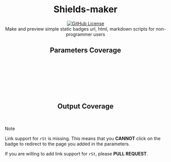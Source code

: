 <div align="middle"><h1>Shields-maker</h1></div>
<div align="middle"><a href="https://github.com/DilemmaGX/shields-maker/blob/main/LICENSE"><img alt="GitHub License"src="https://custom-icon-badges.demolab.com/badge/License-GPL--3.0-orange.svg?logo=law&style=flat-square"></a></div>
<div align="middle"><i></i>Make and preview simple static badges url, html, markdown scripts for non-programmer users</i></div>

<div align="middle"><h2>Parameters Coverage<h2>

<p><img src="https://custom-icon-badges.demolab.com/badge/badeContent-Supported-mediumseagreen?style=flat-square" alt="">
<img src="https://custom-icon-badges.demolab.com/badge/style-Supported-mediumseagreen?style=flat-square" alt="">
<img src="https://custom-icon-badges.demolab.com/badge/logo-Supported-mediumseagreen?style=flat-square" alt="">
<img src="https://custom-icon-badges.demolab.com/badge/logoColor-Supported-mediumseagreen?style=flat-square" alt="">
<img src="https://custom-icon-badges.demolab.com/badge/color-Supported-mediumseagreen?style=flat-square" alt=""></p>
<p><img src="https://custom-icon-badges.demolab.com/badge/link-Partly_Supported-orange?style=flat-square" alt=""></p>
<p><img src="https://custom-icon-badges.demolab.com/badge/label-Unsupported-ff0000?style=flat-square" alt="">
<img src="https://custom-icon-badges.demolab.com/badge/labelColor-Unsupported-ff0000?style=flat-square" alt="">
<img src="https://custom-icon-badges.demolab.com/badge/cacheSeconds-Unsupported-ff0000?style=flat-square" alt=""></p></div>

<div align="middle"><h2>Output Coverage</h2>

<p><img src="https://custom-icon-badges.demolab.com/badge/URL-Supported-mediumseagreen?style=flat-square" alt="">
<img src="https://custom-icon-badges.demolab.com/badge/Markdown-Supported-mediumseagreen?style=flat-square" alt="">
<img src="https://custom-icon-badges.demolab.com/badge/rSt-Partly_Supported-orange?style=flat-square" alt="">
<img src="https://custom-icon-badges.demolab.com/badge/AsciiDoc-Supported-mediumseagreen?style=flat-square" alt="">
<img src="https://custom-icon-badges.demolab.com/badge/HTML-Supported-mediumseagreen?style=flat-square" alt=""></p></div>

> [!NOTE]  
> Link support for `rSt` is missing. This means that you **CANNOT** click on the badge to redirect to the page you added in the parameters.
>
> If you are willing to add link support for `rSt`, please **PULL REQUEST**.